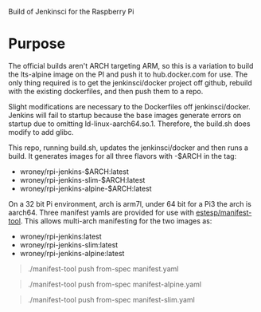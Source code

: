 
Build of Jenkinsci for the Raspberry Pi

# Purpose
The official builds aren't ARCH targeting ARM, so this is a variation to build
the lts-alpine image on the PI and push it to hub.docker.com for use.  The only
thing required is to get the jenkinsci/docker project off github, rebuild
with the existing dockerfiles, and then push them to a repo.  

Slight modifications are necessary to the Dockerfiles off jenkinsci/docker.  Jenkins will fail to startup because the base images generate errors on startup due to omitting ld-linux-aarch64.so.1.  Therefore, the build.sh does modify to add glibc.

This repo, running build.sh, updates the jenkinsci/docker and then runs a build.  It generates images for all three flavors with -$ARCH in the tag:
- wroney/rpi-jenkins-$ARCH:latest
- wroney/rpi-jenkins-slim-$ARCH:latest
- wroney/rpi-jenkins-alpine-$ARCH:latest

On a 32 bit Pi environment, arch is arm7l, under 64 bit for a Pi3 the arch is aarch64.  Three manifest yamls are provided for use with [estesp/manifest-tool](https://github.com/estesp/manifest-tool).  This allows multi-arch manifesting for the two images as:
- wroney/rpi-jenkins:latest
- wroney/rpi-jenkins-slim:latest
- wroney/rpi-jenkins-alpine:latest

>./manifest-tool push from-spec manifest.yaml

>./manifest-tool push from-spec manifest-alpine.yaml

>./manifest-tool push from-spec manifest-slim.yaml

